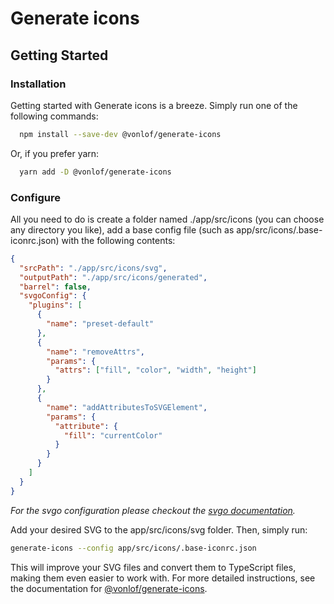 # Generate icons

## Getting Started

### Installation

Getting started with Generate icons is a breeze. Simply run one of the following commands:

```sh
  npm install --save-dev @vonlof/generate-icons
```

Or, if you prefer yarn:

```sh
  yarn add -D @vonlof/generate-icons
```

### Configure

All you need to do is create a folder named ./app/src/icons (you can choose any
directory you like), add a base config file (such as app/src/icons/.base-iconrc.json) with the following contents:

```json
{
  "srcPath": "./app/src/icons/svg",
  "outputPath": "./app/src/icons/generated",
  "barrel": false,
  "svgoConfig": {
    "plugins": [
      {
        "name": "preset-default"
      },
      {
        "name": "removeAttrs",
        "params": {
          "attrs": ["fill", "color", "width", "height"]
        }
      },
      {
        "name": "addAttributesToSVGElement",
        "params": {
          "attribute": {
            "fill": "currentColor"
          }
        }
      }
    ]
  }
}
```

_For the svgo configuration please checkout the [svgo documentation](https://github.com/svg/svgo)._

Add your desired SVG to the app/src/icons/svg folder. Then, simply run:

```sh
generate-icons --config app/src/icons/.base-iconrc.json
```

This will improve your SVG files and convert them to TypeScript files, making them even easier to work with.
For more detailed instructions, see the documentation for [@vonlof/generate-icons](https://github.com/vonlof/ngx-icons/blob/main/libs/generate-icons/README.md).
